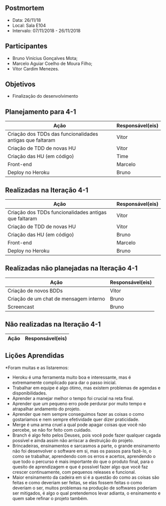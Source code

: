 ## Postmortem
* Data: 26/11/18
* Local: Sala E104
* Intervalo: 07/11/2018 - 26/11/2018
## Participantes
  * Bruno Vinícius Gonçalves Mota;
  * Marcelo Aguiar Coelho de Moura Filho;
  * Vitor Cardim Menezes. 
## Objetivos
* Finalização do desenvolvimento
## Planejamento para 4-1
| Ação | Responsável(eis) |
|----------|----------|
| Criação dos TDDs das funcionalidades antigas que faltaram | Vitor |
| Criação de TDD de novas HU | Vitor |
| Criação das HU (em código) | Time |
| Front-end             | Marcelo|
| Deploy no Heroku      | Bruno |
## Realizadas na Iteração 4-1
| Ação | Responsável(eis) |
|----------|----------|
| Criação dos TDDs funcionalidades antigas que faltaram | Vitor |
| Criação de TDD de novas HU | Vitor |
| Criação das HU (em código) | Bruno |
| Front-end             | Marcelo|
| Deploy no Heroku      | Bruno |
## Realizadas não planejadas na Iteração 4-1
| Ação | Responsável(eis) |
|----------|----------|
| Criação de novos BDDs | Vitor |
| Criação de um chat de mensagem interno | Bruno |
| Screencast | Bruno |
## Não realizadas na Iteração 4-1
| Ação | Responsável(eis) |
|----------|----------|

## Lições Aprendidas
*Foram muitas e as listaremos:
- Heroku é uma ferramenta muito boa e interessante, mas é extremamente complicado para dar o passo inicial.
- Trabalhar em equipe é algo ótimo, mas existem problemas de agendas e disponibilidades.
- Aprender a manejar melhor o tempo foi crucial na reta final.
- Aprender que um pequeno erro pode perdurar por muito tempo e atrapalhar andamento do projeto.
- Aprender que nem sempre conseguimos fazer as coisas o como gostariamos e nem sempre efetividade quer dizer praticidade.
- Merge é uma arma cruel a qual pode apagar coisas que você não percebe, se não for feito com cuidado.
- Branch é algo feito pelos Deuses, pois você pode fazer qualquer cagada possível e ainda assim não arriscar a destruição do projeto.
- Brincadeiras, ensinamentos e sarcasmos a parte, o grande ensinamento não foi desenvolver o software em si, mas os passos para fazê-lo, o como se trabalhar, aprendendo com os erros e acertos, aprendendo o que todo o percurso é mais importante do que o produto final, para o quesito de aprendizagem e que é possível fazer algo que você faz crescer continuamente, com pequenos releases e funcional.
- Maior ensinamento da cadeira em si é a questão do como as coisas são feitas e como deveriam ser feitas, se elas fossem feitas o como deveriam o ser, muitos problemas na produção de softwares poderiam ser mitigados, é algo o qual pretendemos levar adianta, o ensinamento e quem sabe refinar o projeto também.


